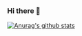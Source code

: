 ### Hi there 👋

<!--
**ClaudioBotelhOSB/ClaudioBotelhOSB** is a ✨ _special_ ✨ repository because its `README.md` (this file) appears on your GitHub profile.

Here are some ideas to get you started:

- 🔭 I’m currently working on ...
- 🌱 I’m currently learning ...
- 👯 I’m looking to collaborate on ...
- 🤔 I’m looking for help with ...
- 💬 Ask me about ...
- 📫 How to reach me: ...
- 😄 Pronouns: ...
- ⚡ Fun fact: ...
-->
[![Anurag's github stats](https://github-readme-stats.vercel.app/api?username=ClaudioBotelhOSB&count_private=true&include_all_commits=true&hide=stars,prs,issues,contribs&hide_border=true&hide_rank=true$hide_title=true&hide_icons=true&custom_title=)](https://github.com/anuraghazra/github-readme-stats)

